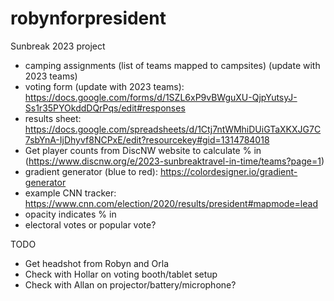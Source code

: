 # robynforpresident
Sunbreak 2023 project

* camping assignments (list of teams mapped to campsites) (update with 2023 teams)
* voting form (update with 2023 teams): https://docs.google.com/forms/d/1SZL6xP9vBWguXU-QjpYutsyJ-Ss1r35PYOkddDQrPqs/edit#responses
* results sheet: https://docs.google.com/spreadsheets/d/1Ctj7ntWMhiDUiGTaXKXJG7C7sbYnA-IjDhyvf8NCPxE/edit?resourcekey#gid=1314784018
* Get player counts from DiscNW website to calculate % in (https://www.discnw.org/e/2023-sunbreaktravel-in-time/teams?page=1)
* gradient generator (blue to red): https://colordesigner.io/gradient-generator
* example CNN tracker: https://www.cnn.com/election/2020/results/president#mapmode=lead
* opacity indicates % in
* electoral votes or popular vote?

TODO
* Get headshot from Robyn and Orla
* Check with Hollar on voting booth/tablet setup
* Check with Allan on projector/battery/microphone?